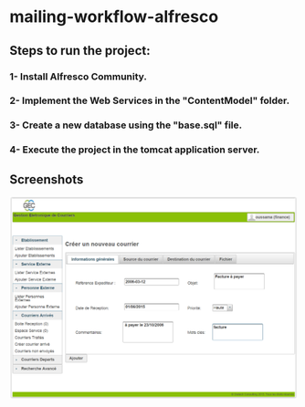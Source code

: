 # mailing-workflow-alfresco

## Steps to run the project:

### 1- Install Alfresco Community.
### 2- Implement the Web Services in the "ContentModel" folder.
### 3- Create a new database using the "base.sql" file.
### 4- Execute the project in the tomcat application server.

## Screenshots

![1](/GEC-Screenshots/1.png?raw=true)
